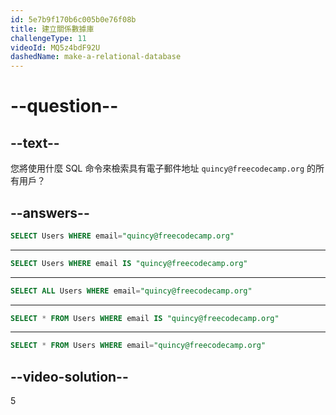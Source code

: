```yaml
---
id: 5e7b9f170b6c005b0e76f08b
title: 建立關係數據庫
challengeType: 11
videoId: MQ5z4bdF92U
dashedName: make-a-relational-database
---
```


# --question--

## --text--

您將使用什麼 SQL 命令來檢索具有電子郵件地址 `quincy@freecodecamp.org` 的所有用戶？

## --answers--

```sql
SELECT Users WHERE email="quincy@freecodecamp.org"
```

---

```sql
SELECT Users WHERE email IS "quincy@freecodecamp.org"
```

---

```sql
SELECT ALL Users WHERE email="quincy@freecodecamp.org"
```

---

```sql
SELECT * FROM Users WHERE email IS "quincy@freecodecamp.org"
```

---

```sql
SELECT * FROM Users WHERE email="quincy@freecodecamp.org"
```

## --video-solution--

5
